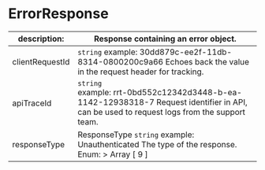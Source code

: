
# ErrorResponse

| description:   | Response containing an error object.|
|----|----|
| clientRequestId |    ``` string ```  example:  30dd879c-ee2f-11db-8314-0800200c9a66 Echoes back the value in the request header for tracking.|
| apiTraceId |    ``` string ``` <br /> example: rrt-0bd552c12342d3448-b-ea-1142-12938318-7 Request identifier in API, can be used to request logs from the support team.|
| responseType | ResponseType   ``` string ```  example: Unauthenticated The type of the response. Enum:    > Array [ 9 ]|

